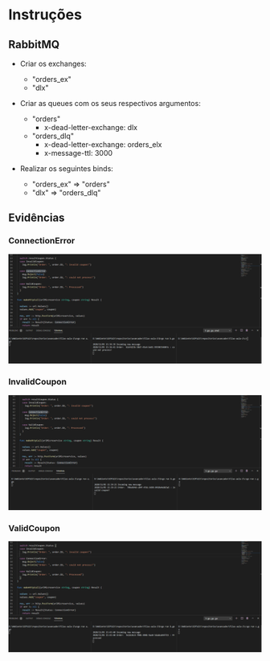 # Instruções

## RabbitMQ

- Criar os exchanges:
  - "orders_ex"
  - "dlx"

- Criar as queues com os seus respectivos argumentos:
  - "orders"
    - x-dead-letter-exchange:	dlx
  - "orders_dlq"
    - x-dead-letter-exchange: orders_elx
    - x-message-ttl: 3000

- Realizar os seguintes binds:
  - "orders_ex" => "orders"
  - "dlx" => "orders_dlq"

## Evidências

### ConnectionError
![](ConnectionError.png)

### InvalidCoupon
![](InvalidCoupon.png)

### ValidCoupon
![](ValidCoupon.png)
